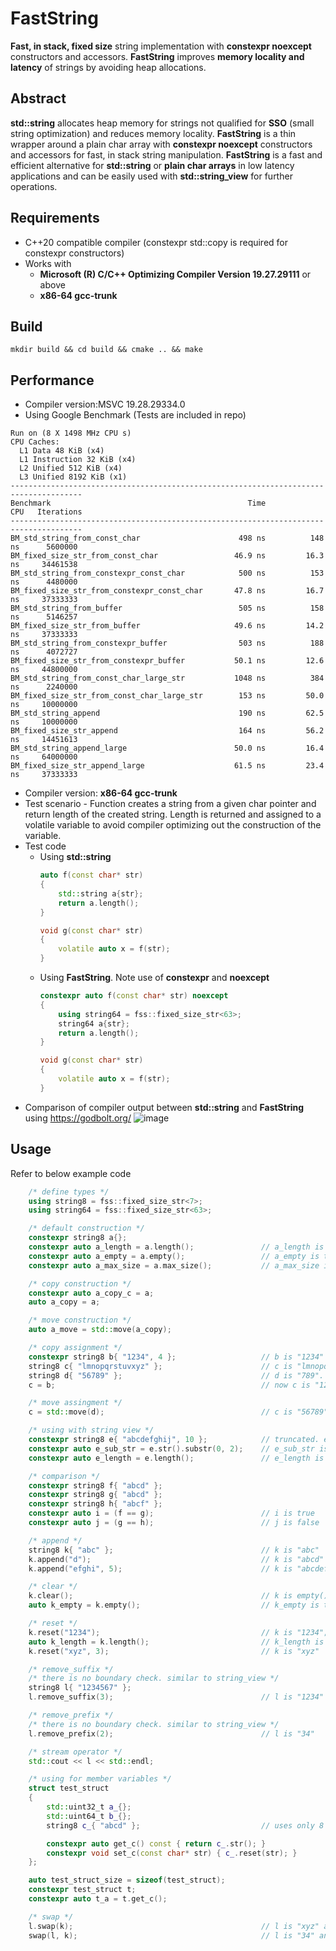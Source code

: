 # FastString
**Fast, in stack, fixed size** string implementation with **constexpr noexcept** constructors and accessors. **FastString** improves **memory locality and latency** of strings by avoiding heap allocations.

## Abstract
**std::string** allocates heap memory for strings not qualified for **SSO** (small string optimization) and reduces memory locality. **FastString** is a thin wrapper around a plain char array with **constexpr noexcept** constructors and accessors for fast, in stack string manipulation. **FastString** is a fast and efficient alternative for **std::string** or **plain char arrays** in low latency applications and can be easily used with **std::string_view** for further operations.


## Requirements	
* C++20 compatible compiler (constexpr std::copy is required for constexpr constructors)
* Works with 
   * **Microsoft (R) C/C++ Optimizing Compiler Version 19.27.29111** or above
   * **x86-64 gcc-trunk**

## Build
```console
mkdir build && cd build && cmake .. && make
```

## Performance
* Compiler version:MSVC 19.28.29334.0
* Using Google Benchmark (Tests are included in repo)
```console
Run on (8 X 1498 MHz CPU s)
CPU Caches:
  L1 Data 48 KiB (x4)
  L1 Instruction 32 KiB (x4)
  L2 Unified 512 KiB (x4)
  L3 Unified 8192 KiB (x1)
--------------------------------------------------------------------------------------
Benchmark                                            Time             CPU   Iterations
--------------------------------------------------------------------------------------
BM_std_string_from_const_char                      498 ns          148 ns      5600000
BM_fixed_size_str_from_const_char                 46.9 ns         16.3 ns     34461538
BM_std_string_from_constexpr_const_char            500 ns          153 ns      4480000
BM_fixed_size_str_from_constexpr_const_char       47.8 ns         16.7 ns     37333333
BM_std_string_from_buffer                          505 ns          158 ns      5146257
BM_fixed_size_str_from_buffer                     49.6 ns         14.2 ns     37333333
BM_std_string_from_constexpr_buffer                503 ns          188 ns      4072727
BM_fixed_size_str_from_constexpr_buffer           50.1 ns         12.6 ns     44800000
BM_std_string_from_const_char_large_str           1048 ns          384 ns      2240000
BM_fixed_size_str_from_const_char_large_str        153 ns         50.0 ns     10000000
BM_std_string_append                               190 ns         62.5 ns     10000000
BM_fixed_size_str_append                           164 ns         56.2 ns     14451613
BM_std_string_append_large                        50.0 ns         16.4 ns     64000000
BM_fixed_size_str_append_large                    61.5 ns         23.4 ns     37333333
```

* Compiler version: **x86-64 gcc-trunk**
* Test scenario - Function creates a string from a given char pointer and return length of the created string. Length is returned and assigned to a volatile variable to avoid compiler optimizing out the construction of the variable.
* Test code 
    * Using **std::string**
        ```cpp
        auto f(const char* str)
        {
            std::string a{str};
            return a.length();
        }

        void g(const char* str)
        {
            volatile auto x = f(str);
        }
        ```
    * Using **FastString**. Note use of **constexpr** and **noexcept**
        ```cpp
        constexpr auto f(const char* str) noexcept
        {
            using string64 = fss::fixed_size_str<63>;
            string64 a{str};
            return a.length(); 
        }

        void g(const char* str)
        {
            volatile auto x = f(str);
        }
        ```        
* Comparison of compiler output between **std::string** and **FastString** using https://godbolt.org/
	![image](https://github.com/m3janitha/FastString/blob/master/compiler_analysis.jpg)

## Usage
Refer to below example code
```cpp
    /* define types */
    using string8 = fss::fixed_size_str<7>;
    using string64 = fss::fixed_size_str<63>;

    /* default construction */
    constexpr string8 a{};
    constexpr auto a_length = a.length();               // a_length is 0
    constexpr auto a_empty = a.empty();                 // a_empty is true
    constexpr auto a_max_size = a.max_size();           // a_max_size is 7

    /* copy construction */
    constexpr auto a_copy_c = a;
    auto a_copy = a;

    /* move construction */
    auto a_move = std::move(a_copy);

    /* copy assignment */
    constexpr string8 b{ "1234", 4 };                   // b is "1234"
    string8 c{ "lmnopqrstuvxyz" };                      // c is "lmnopqr"
    string8 d{ "56789" };                               // d is "789". rest is truncated.
    c = b;                                              // now c is "1234"

    /* move assingment */
    c = std::move(d);                                   // c is "56789"

    /* using with string view */
    constexpr string8 e{ "abcdefghij", 10 };            // truncated. e is "abcdefg";
    constexpr auto e_sub_str = e.str().substr(0, 2);    // e_sub_str is "ab"
    constexpr auto e_length = e.length();               // e_length is 7

    /* comparison */
    constexpr string8 f{ "abcd" };
    constexpr string8 g{ "abcd" };
    constexpr string8 h{ "abcf" };
    constexpr auto i = (f == g);                        // i is true 
    constexpr auto j = (g == h);                        // j is false

    /* append */
    string8 k{ "abc" };                                 // k is "abc"
    k.append("d");                                      // k is "abcd"
    k.append("efghi", 5);                               // k is "abcdefg". rest is truncated

    /* clear */
    k.clear();                                          // k is empty() ""
    auto k_empty = k.empty();                           // k_empty is true

    /* reset */
    k.reset("1234");                                    // k is "1234";
    auto k_length = k.length();                         // k_length is 4
    k.reset("xyz", 3);                                  // k is "xyz"

    /* remove_suffix */
    /* there is no boundary check. similar to string_view */
    string8 l{ "1234567" };
    l.remove_suffix(3);                                 // l is "1234"

    /* remove_prefix */
    /* there is no boundary check. similar to string_view */
    l.remove_prefix(2);                                 // l is "34"

    /* stream operator */
    std::cout << l << std::endl;

    /* using for member variables */
    struct test_struct
    {
        std::uint32_t a_{};
        std::uint64_t b_{};
        string8 c_{ "abcd" };                           // uses only 8 + 4 bytes in stack

        constexpr auto get_c() const { return c_.str(); }
        constexpr void set_c(const char* str) { c_.reset(str); }
    };

    auto test_struct_size = sizeof(test_struct);
    constexpr test_struct t;
    constexpr auto t_a = t.get_c();

    /* swap */
    l.swap(k);                                          // l is "xyz" and k is "34"
    swap(l, k);                                         // l is "34" and k is "xyz"
```

